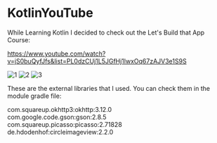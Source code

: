 # KotlinYouTube
While Learning Kotlin I decided to check out the Let's Build that App Course: 

https://www.youtube.com/watch?v=jS0buQyfJfs&list=PL0dzCUj1L5JGfHj1lwxOq67zAJV3e1S9S

![1](https://user-images.githubusercontent.com/26351803/49690628-d0884080-fb3c-11e8-88a5-5d93422bb330.PNG)
![2](https://user-images.githubusercontent.com/26351803/49690636-f281c300-fb3c-11e8-9283-015dec4887ac.PNG)
![3](https://user-images.githubusercontent.com/26351803/49690660-442a4d80-fb3d-11e8-8057-81c1f5f4a471.PNG)

These are the external libraries that I used. You can check them in the module gradle file:

com.squareup.okhttp3:okhttp:3.12.0<br/>
com.google.code.gson:gson:2.8.5<br/>
com.squareup.picasso:picasso:2.71828<br/>
de.hdodenhof:circleimageview:2.2.0<br/>


